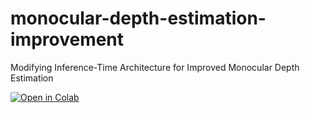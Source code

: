 # monocular-depth-estimation-improvement
Modifying Inference-Time Architecture for Improved Monocular Depth Estimation

[![Open in Colab](https://img.shields.io/badge/Open_-_Colab-orange?style=flat-square&logo=googlecolab)](https://colab.research.google.com/gist/satshar07/ad32fb482bb7be10b0a83e4d635369f3/280_final_project___satyam_sharma.ipynb)




